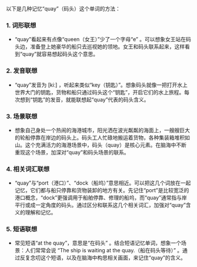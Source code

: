 以下是几种记忆“quay”（码头）这个单词的方法：

### 1. 词形联想
 - “quay”看起来有点像“queen（女王）”少了一个字母“e” 。可以想象女王站在码头边，准备登上她豪华的船只去巡视她的领地。女王和码头联系起来，这样看到“quay”就容易想起码头这个意思。

### 2. 发音联想
 - “quay”发音为 [kiː] ，听起来类似“key（钥匙）”。想象码头就像一把打开水上世界大门的钥匙，货物和船只通过码头这个“钥匙”，开启它们的水上旅程。每次想到“钥匙”的发音，就能联想起“quay”代表的码头含义。

### 3. 场景联想
 - 想象自己身处一个热闹的海港城市，阳光洒在波光粼粼的海面上，一艘艘巨大的轮船停靠在岸边的码头上。码头工人忙碌地搬运着货物，各种集装箱堆积如山。这个充满活力的海港场景中，码头（quay）是核心元素。在脑海中不断重现这个场景，加深对“quay”和码头场景的联系。

### 4. 相关词汇联想
 - “quay”与“port（港口）”、“dock（船坞）”意思相近。可以把这几个词放在一起记忆，它们都与船只停靠和货物装卸的地方有关。先记住“port”是比较宽泛的港口概念，“dock”更强调用于船舶停靠、修理的船坞，而“quay”通常指与岸平行或成一定角度的码头。通过区分和联系这几个相关词汇，加强对“quay”含义的理解和记忆。

### 5. 短语联想
 - 常见短语“at the quay”，意思是“在码头” 。结合短语记忆单词，想象一个场景：人们常常会说 “The ship is waiting at the quay.（船在码头等待）” 。通过反复念叨这个短语，以及在脑海中构思相关画面，来记住“quay”的含义。 